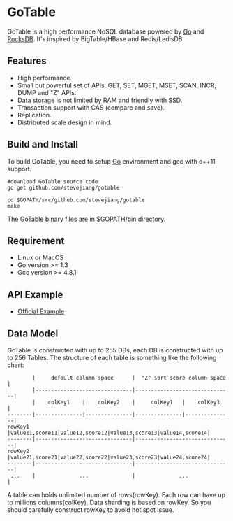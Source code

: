 # GoTable

GoTable is a high performance NoSQL database powered by [Go](http://golang.org/) and [RocksDB](http://rocksdb.org/). It's inspired by BigTable/HBase and Redis/LedisDB.

## Features

+ High performance.
+ Small but powerful set of APIs: GET, SET, MGET, MSET, SCAN, INCR, DUMP and "Z" APIs.
+ Data storage is not limited by RAM and friendly with SSD.
+ Transaction support with CAS (compare and save).
+ Replication.
+ Distributed scale design in mind.

## Build and Install

To build GoTable, you need to setup [Go](http://golang.org/) environment and gcc with c++11 support.

	#download GoTable source code
	go get github.com/stevejiang/gotable
	
	cd $GOPATH/src/github.com/stevejiang/gotable
	make
	
The GoTable binary files are in $GOPATH/bin directory.

## Requirement

+ Linux or MacOS
+ Go version >= 1.3
+ Gcc version >= 4.8.1

## API Example

+ [Official Example](https://github.com/stevejiang/gotable/blob/master/cmd/gotable-example/example.go)

## Data Model

GoTable is constructed with up to 255 DBs, each DB is constructed with up to 256 Tables. The structure of each table is something like the following chart:

	        |     default column space      |  "Z" sort score column space  |
	        |-------------------------------|-------------------------------|
	        |    colKey1    |    colKey2    |     colKey1   |    colKey3    |
	--------|---------------|---------------|---------------|---------------|
	rowKey1 |value11,score11|value12,score12|value13,score13|value14,score14|
	--------|-------------------------------|-------------------------------|
	rowKey2 |value21,score21|value22,score22|value23,score23|value24,score24|
	--------|-------------------------------|-------------------------------|
	 ...    |              ...              |              ...              |

A table can holds unlimited number of rows(rowKey). Each row can have up to millions columns(colKey).
Data sharding is based on rowKey. So you should carefully construct rowKey to avoid hot spot issue.
